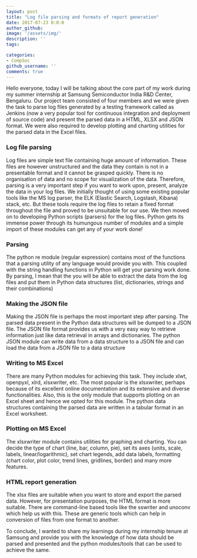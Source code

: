 ```yaml
---
layout: post
title: "Log file parsing and formats of report generation"
date: 2017-07-23 0:0:0
author_github: 
image: '/assets/img/'
description: ''
tags:

categories:
- CompSoc
github_username: ''
comments: true
---
```


Hello everyone, today I will be talking about the core part of my work during my summer internship at Samsung Semiconductor India R&D Center, Bengaluru. Our project team consisted of four members and we were given the task to parse log files generated by a testing framework called as Jenkins (now a very popular tool for continuous integration and deployment of source code) and present the parsed data in a HTML, XLSX and JSON format. We were also required to develop plotting and charting utilities for the parsed data in the Excel files.

### Log file parsing

Log files are simple text file containing huge amount of information. These files are however unstructured and the data they contain is not in a presentable format and it cannot be grasped quickly. There is no organisation of data and no scope for visualization of the data. Therefore, parsing is a very important step if you want to work upon, present, analyze the data in your log files.
We initially thought of using some existing popular tools like the MS log parser, the ELK (Elastic Search, Logstash, Kibana) stack, etc. But these tools require the log files to retain a fixed format throughout the file and proved to be unsuitable for our use. We then moved on to developing Python scripts (parsers) for the log files. Python gets its immense power through its humungous number of modules and a simple import of these modules can get any of your work done!

### Parsing

The python re module (regular expression) contains most of the functions that a parsing utility of any language would provide you with. This coupled with the string handling functions in Python will get your parsing work done. By parsing, I mean that the you will be able to extract the data from the log files and put them in Python data structures (list, dictionaries, strings and their combinations)

### Making the JSON file

Making the JSON file is perhaps the most important step after parsing. The parsed data present in the Python data structures will be dumped to a JSON file. The JSON file format provides us with a very easy way to retrieve information just like data retrieval in arrays and dictionaries. The python JSON module can write data from a data structure to a JSON file and can load the data from a JSON file to a data structure

### Writing to MS Excel

 There are many Python modules for achieving this task. They include xlwt, openpyxl, xlrd, xlsxwriter, etc. The most popular is the xlsxwriter, perhaps because of its excellent online documentation and its extensive and diverse functionalities. Also, this is the only module that supports plotting on an Excel sheet and hence we opted for this module. The python data structures containing the parsed data are written in a tabular format in an Excel worksheet.

### Plotting on MS Excel

The xlsxwriter module contains utilities for graphing and charting. You can decide the type of chart (line, bar, column, pie), set its axes (units, scale, labels, linear/logarithmic), set chart legends, add data labels, formatting (chart color, plot color, trend lines, gridlines, border) and many more features.

### HTML report generation

 The xlsx files are suitable when you want to store and export the parsed data. However, for presentation purposes, the HTML format is more suitable. There are command-line based tools like the sswriter and unoconv which help us with this. These are generic tools which can help in conversion of files from one format to another.

 To conclude, I wanted to share my learnings during my internship tenure at Samsung and provide you with the knowledge of how data should be parsed and presented and the python modules/tools that can be used to achieve the same.
